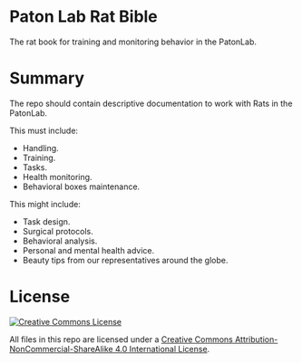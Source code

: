 # Paton Lab Rat Bible
The rat book for training and monitoring behavior in the PatonLab.

# Summary

The repo should contain descriptive documentation to work with Rats in the PatonLab.

This must include:
- Handling.
- Training.
- Tasks.
- Health monitoring.
- Behavioral boxes maintenance.

This might include:
- Task design.
- Surgical protocols.
- Behavioral analysis.
- Personal and mental health advice.
- Beauty tips from our representatives around the globe.


# License
<a rel="license" href="http://creativecommons.org/licenses/by-nc-sa/4.0/"><img alt="Creative Commons License" style="border-width:0" src="https://i.creativecommons.org/l/by-nc-sa/4.0/88x31.png" /></a><br /><span xmlns:dct="http://purl.org/dc/terms/" property="dct:title">

All files in this repo are licensed under a <a rel="license" href="http://creativecommons.org/licenses/by-nc-sa/4.0/">Creative Commons Attribution-NonCommercial-ShareAlike 4.0 International License</a>.
